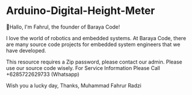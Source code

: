 # Arduino-Digital-Height-Meter

👋Hallo, I'm Fahrul, the founder of Baraya Code!

I love the world of robotics and embedded systems. At Baraya Code, there are many source code projects for embedded system engineers that we have developed.

This resource requires a Zip password, please contact our admin. Please use our source code wisely. For Service Information Please Call +6285722629733 (Whatsapp)

Wish you a lucky day, 
Thanks, 
Muhammad Fahrur Radzi
